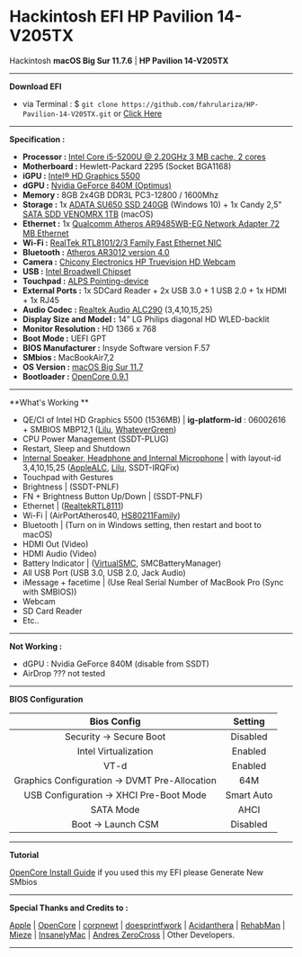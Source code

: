 # **Hackintosh EFI HP Pavilion 14-V205TX**

Hackintosh **macOS Big Sur 11.7.6** | **HP Pavilion 14-V205TX**

---

**Download EFI**

- via Terminal : \$ `git clone https://github.com/fahrulariza/HP-Pavilion-14-V205TX.git` or [Click Here](https://github.com/fahrulariza/HP-Pavilion-14-V205TX/archive/refs/heads/master.zip)

---

**Specification  :**

- **Processor :** [Intel Core i5-5200U @ 2.20GHz 3 MB cache, 2 cores](https://www.intel.co.id/content/www/id/id/products/sku/85212/intel-core-i55200u-processor-3m-cache-up-to-2-70-ghz/specifications.html)
- **Motherboard  :** Hewlett-Packard 2295 (Socket BGA1168)
- **iGPU :** [Intel® HD Graphics 5500](https://ark.intel.com/content/www/id/id/ark/products/graphics/86210/intel-hd-graphics-5500.html)
- **dGPU :** [Nvidia GeForce 840M (Optimus)](https://www.nvidia.com/en-us/geforce/gaming-laptops/geforce-840m/)
- **Memory :** 8GB 2x4GB DDR3L PC3-12800 / 1600Mhz
- **Storage :** 1x [ADATA SU650 SSD 240GB](https://www.adata.com/us/specification/503) (Windows 10) + 1x  Candy 2,5" [SATA SDD VENOMRX 1TB](https://venomrxs.com/ssd/super-ssd-sata/) (macOS)
- **Ethernet :** 1x [Qualcomm Atheros AR9485WB-EG Network Adapter 72 MB Ethernet](https://www.ath-drivers.eu/download-driver-for-Atheros-chipset-with-id-61-and-Windows10-64bit.html)
- **Wi-Fi :** [RealTek RTL8101/2/3 Family Fast Ethernet NIC](https://www.realtek.com/en/component/zoo/category/network-interface-controllers-10-100-1000m-gigabit-ethernet-pci-express-software)
- **Bluetooth :** [Atheros AR3012 version 4.0](https://www.ath-drivers.eu/download-driver-for-Atheros-chipset-with-id-77-and-Windows10-64bit.html)
- **Camera :** [Chicony Electronics HP Truevision HD Webcam](https://id.webcamtests.com/reviews/17777)
- **USB :** [Intel Broadwell Chipset](https://ark.intel.com/content/www/id/id/ark/products/codename/38530/products-formerly-broadwell.html)
- **Touchpad :** [ALPS Pointing-device](https://osxlatitude.com/forums/topic/8285-refined-alps-touchpad-driver/)
- **External Ports :** 1x SDCard Reader + 2x USB 3.0 + 1 USB 2.0 + 1x HDMI + 1x RJ45
- **Audio Codec :** [Realtek Audio ALC290](https://witcomputers.com/product/alc-290-realtek-audio-chip-ics/) (3,4,10,15,25)
- **Display Size and Model :** 14” LG Philips diagonal HD WLED-backlit
- **Monitor Resolution :** HD 1366 x 768
- **Boot Mode :** UEFI GPT
- **BIOS Manufacturer :** Insyde Software version F.57
- **SMbios :** MacBookAir7,2
- **OS Version :** [macOS Big Sur 11.7](https://www.olarila.com/topic/6278-olarila-vanilla-images-macos-installer/)
- **Bootloader :** [OpenCore 0.9.1](https://github.com/acidanthera/OpenCorePkg/releases)

---

**What's Working **

- QE/CI of Intel HD Graphics 5500 (1536MB) | **ig-platform-id** : 06002616 + SMBIOS MBP12,1 ([Lilu](https://github.com/acidanthera/Lilu/releases), [WhateverGreen](https://github.com/acidanthera/whatevergreen/releases))
- CPU Power Management (SSDT-PLUG)
- Restart, Sleep and Shutdown
- [Internal Speaker, Headphone and Internal Microphone](https://www.tonymacx86.com/threads/solved-intel-hd-graphics-520-realtek-alc290-codec-alc3241-rtl8101e-hp-laptop.210923/page-6) | with layout-id 3,4,10,15,25 ([AppleALC](https://github.com/acidanthera/applealc/releases), [Lilu](https://github.com/acidanthera/Lilu/releases), SSDT-IRQFix)
- Touchpad with Gestures
- Brightness | (SSDT-PNLF)
- FN + Brightness Button Up/Down | (SSDT-PNLF)
- Ethernet | ([RealtekRTL8111](https://github.com/Mieze/RTL8111_driver_for_OS_X/releases))
- Wi-Fi | (AirPortAtheros40, [HS80211Family](https://www.insanelymac.com/forum/files/file/1008-io80211family-modif/))
- Bluetooth | (Turn on in Windows setting, then restart and boot to macOS)
- HDMI Out (Video)
- HDMI Audio (Video)
- Battery Indicator | ([VirtualSMC](https://github.com/acidanthera/virtualsmc/releases), SMCBatteryManager)
- All USB Port (USB 3.0, USB 2.0, Jack Audio)
- iMessage + facetime | (Use Real Serial Number of MacBook Pro (Sync with SMBIOS))
- Webcam
- SD Card Reader
- Etc..

---

**Not Working :**

- dGPU : Nvidia GeForce 840M (disable from SSDT)
- AirDrop ??? not tested

---

**BIOS Configuration**

|                  Bios Config                  |  Setting   |
| :-------------------------------------------: | :--------: |
|            Security -> Secure Boot            |  Disabled  |
|             Intel Virtualization              |  Enabled   |
|                     VT-d                      |  Enabled   |
| Graphics Configuration -> DVMT Pre-Allocation |    64M     |
|    USB Configuration -> XHCI Pre-Boot Mode    | Smart Auto |
|                   SATA Mode                   |    AHCI    |
|              Boot -> Launch CSM               |  Disabled  |

---

**Tutorial**

[OpenCore Install Guide](https://dortania.github.io/OpenCore-Install-Guide/)
if you used this my EFI please Generate New SMbios

---

**Special Thanks and Credits to :**

[Apple](https://www.apple.com) | [OpenCore](https://github.com/acidanthera/OpenCorePkg) | [corpnewt](https://github.com/corpnewt/gibMacOS) | [doesprintfwork](https://github.com/doesprintfwork/MakeInstallmacOS) | [Acidanthera](https://github.com/acidanthera) | [RehabMan](https://github.com/RehabMan/Laptop-DSDT-Patch) | [Mieze](https://github.com/Mieze/RTL8111_driver_for_OS_X) | [InsanelyMac](https://www.insanelymac.com/forum) | [Andres ZeroCross](https://github.com/andreszerocross) | Other Developers.

---
